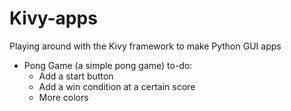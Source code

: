 # Kivy-apps
Playing around with the Kivy framework to make Python GUI apps

- Pong Game
(a simple pong game)
to-do:
	- Add a start button
	- Add a win condition at a certain score
	- More colors

